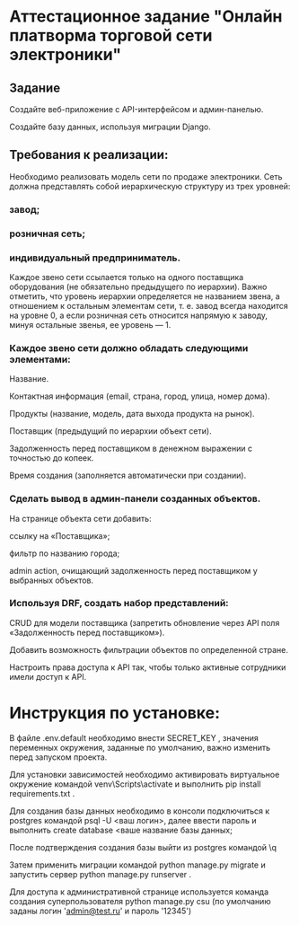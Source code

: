#  Аттестационное задание "Онлайн платворма торговой сети электроники"
## Задание
Создайте веб-приложение с API-интерфейсом и админ-панелью.

Создайте базу данных, используя миграции Django.

## Требования к реализации:

Необходимо реализовать модель сети по продаже электроники.
Сеть должна представлять собой иерархическую структуру из трех уровней:

###  завод;

###  розничная сеть;

###  индивидуальный предприниматель.

Каждое звено сети ссылается только на одного поставщика оборудования (не обязательно предыдущего по иерархии). Важно отметить, что уровень иерархии определяется не названием звена, а отношением к остальным элементам сети, т. е. завод всегда находится на уровне 0, а если розничная сеть относится напрямую к заводу, минуя остальные звенья, ее уровень — 1.

###  Каждое звено сети должно обладать следующими элементами:

Название.

Контактная информация (email, страна, город, улица, номер дома).

Продукты (название, модель, дата выхода продукта на рынок).

Поставщик (предыдущий по иерархии объект сети).

Задолженность перед поставщиком в денежном выражении с точностью до копеек.

Время создания (заполняется автоматически при создании).

###  Сделать вывод в админ-панели созданных объектов.

На странице объекта сети добавить:

ссылку на «Поставщика»;

фильтр по названию города;

admin action, очищающий задолженность перед поставщиком у выбранных объектов.

###  Используя DRF, создать набор представлений:

CRUD для модели поставщика (запретить обновление через API поля «Задолженность перед поставщиком»).

Добавить возможность фильтрации объектов по определенной стране.

Настроить права доступа к API так, чтобы только активные сотрудники имели доступ к API.

# Инструкция по установке:

В файле .env.default необходимо внести SECRET_KEY , значения переменных окружения, заданные по умолчанию, важно изменить перед запуском проекта. 

Для установки зависимостей необходимо активировать виртуальное окружение командой  venv\Scripts\activate  и выполнить  pip install requirements.txt  .

Для создания базы данных необходимо в консоли подключиться к postgres  командой psql -U <ваш логин>, далее ввести пароль и выполнить create database <ваше название базы данных;

После подтверждения создания базы выйти из postgres командой \q

Затем применить миграции командой python manage.py migrate  и запустить сервер python manage.py runserver  .

Для доступа к административной странице используется команда создания суперпользователя python manage.py csu  (по умолчанию заданы логин 'admin@test.ru' и пароль '12345')
